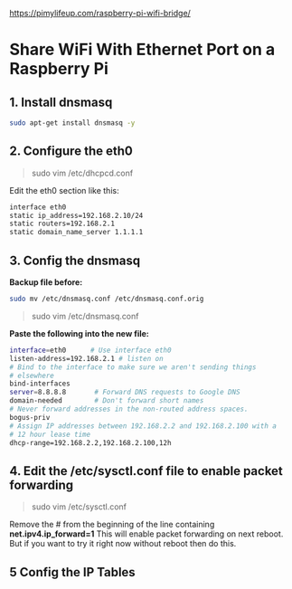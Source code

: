 https://pimylifeup.com/raspberry-pi-wifi-bridge/

# Share WiFi With Ethernet Port on a Raspberry Pi

## 1. Install dnsmasq

```sh
sudo apt-get install dnsmasq -y
```

## 2. Configure the eth0

> sudo vim /etc/dhcpcd.conf

Edit the eth0 section like this:

```sh
interface eth0
static ip_address=192.168.2.10/24
static routers=192.168.2.1
static domain_name_server 1.1.1.1
```

## 3. Config the dnsmasq

**Backup file before:**

```sh
sudo mv /etc/dnsmasq.conf /etc/dnsmasq.conf.orig
```

> sudo vim /etc/dnsmasq.conf

**Paste the following into the new file:**

```sh
interface=eth0      # Use interface eth0
listen-address=192.168.2.1 # listen on
# Bind to the interface to make sure we aren't sending things
# elsewhere
bind-interfaces
server=8.8.8.8       # Forward DNS requests to Google DNS
domain-needed        # Don't forward short names
# Never forward addresses in the non-routed address spaces.
bogus-priv
# Assign IP addresses between 192.168.2.2 and 192.168.2.100 with a
# 12 hour lease time
dhcp-range=192.168.2.2,192.168.2.100,12h
```

## 4. Edit the /etc/sysctl.conf file to enable packet forwarding

> sudo vim /etc/sysctl.conf

Remove the # from the beginning of the line containing **net.ipv4.ip_forward=1**
This will enable packet forwarding on next reboot. But if you want to try it right now without reboot then do this.

## 5 Config the IP Tables

